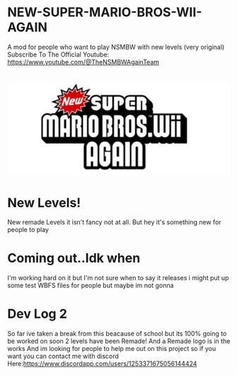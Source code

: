 # NEW-SUPER-MARIO-BROS-WII-AGAIN
A mod for people who want to play NSMBW with new levels (very original)
Subscribe To The Official Youtube: https://www.youtube.com/@TheNSMBWAgainTeam
# ![Alt text](images/20250309_144242.png)
# New Levels!
New remade Levels it isn't fancy not at all. But hey it's something new for people to play
# Coming out..Idk when
I'm working hard on it but I'm not sure when to say it releases i might put up some test WBFS files for people but maybe im not gonna
# Dev Log 2
So far ive taken a break from this beacause of school but its 100% going to be worked on soon
2 levels have been Remade! And a Remade logo is in the works And im looking for people to help me out on this project so if you want you can contact me with discord Here:https://www.discordapp.com/users/1253371675056144424

